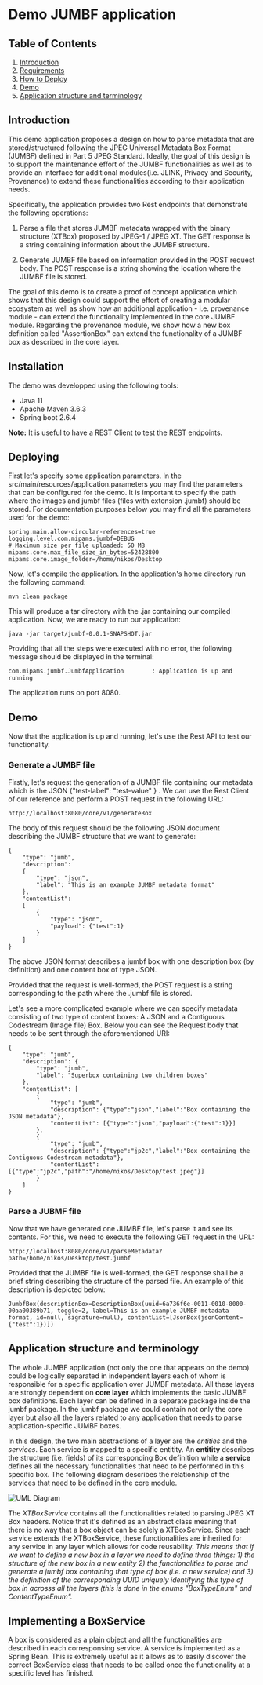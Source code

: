 # Demo JUMBF application

## Table of Contents

1. [Introduction](#intro)
2. [Requirements](#requirements)
3. [How to Deploy](#deployment)
3. [Demo](#demo)
4. [Application structure and terminology](#spring)


## Introduction <a name="intro"></a>

This demo application proposes a design on how to parse metadata that are stored/structured following the JPEG Universal Metadata Box Format (JUMBF) defined in Part 5 JPEG Standard. Ideally, the goal of this design is to support the maintenance effort of the JUMBF functionalities as well as to provide an interface for additional modules(i.e. JLINK, Privacy and Security, Provenance) to extend these functionalities according to their application needs.

Specifically, the application provides two Rest endpoints that demonstrate the following operations:

1. Parse a file that stores JUMBF metadata wrapped with the binary structure (XTBox) proposed by JPEG-1 / JPEG XT. The GET response is a string containing information about the JUMBF structure.

2. Generate JUMBF file based on information provided in the POST request body. The POST response is a string showing the location where the JUMBF file is stored.

The goal of this demo is to create a proof of concept application which shows that this design could support the effort of creating a modular ecosystem as well as show how an additional application - i.e. provenance module - can extend the functionality implemented in the core JUMBF module. Regarding the provenance module, we show how a new box definition called "AssertionBox" can extend the functionality of a JUMBF box as described in the core layer. 

## Installation <a name="requirements"></a>

The demo was developped using the following tools:

* Java 11
* Apache Maven 3.6.3
* Spring boot 2.6.4

**Note:** It is useful to have a REST Client to test the REST endpoints.

## Deploying <a name="deployment"></a>

First let's specify some application parameters. In the src/main/resources/application.parameters you may find the parameters that can be configured for the demo. It is important to specify the path where the images and jumbf files (files with extension .jumbf) should be stored. For documentation purposes below you may find all the parameters used for the demo:

``` 
spring.main.allow-circular-references=true
logging.level.com.mipams.jumbf=DEBUG 
# Maximum size per file uploaded: 50 MB
mipams.core.max_file_size_in_bytes=52428800
mipams.core.image_folder=/home/nikos/Desktop
```

Now, let's compile the application. In the application's home directory run the following command:

```
mvn clean package
```

This will produce a tar directory with the .jar containing our compiled application. Now, we are ready to run our application:

```
java -jar target/jumbf-0.0.1-SNAPSHOT.jar
```

Providing that all the steps were executed with no error, the following message should be displayed in the terminal:

```
com.mipams.jumbf.JumbfApplication        : Application is up and running
```

The application runs on port 8080.

## Demo <a name="demo"></a>

Now that the application is up and running, let's use the Rest API to test our functionality. 

### Generate a JUMBF file
Firstly, let's request the generation of a JUMBF file containing our metadata which is the JSON {"test-label": "test-value" } . We can use the Rest Client of our reference and perform a POST request in the following URL:

```
http://localhost:8080/core/v1/generateBox
```

The body of this request should be the following JSON document describing the JUMBF structure that we want to generate:

```
{
    "type": "jumb",
    "description":
    {
        "type": "json",
        "label": "This is an example JUMBF metadata format"
    },
    "contentList":
    [
        {
            "type": "json",
            "payload": {"test":1}
        }
    ]
}
```

The above JSON format describes a jumbf box with one description box (by definition) and one content box of type JSON. 

Provided that the request is well-formed, the POST request is a string  corresponding to the path where the .jumbf file is stored.

Let's see a more complicated example where we can specify metadata consisting of two type of content boxes: A JSON and a Contiguous Codestream (Image file) Box. Below you can see the Request body that needs to be sent through the aforementioned URI:

```
{
    "type": "jumb",
    "description": {
        "type": "jumb",
        "label": "Superbox containing two children boxes"
    },
    "contentList": [
        {
            "type": "jumb",
            "description": {"type":"json","label":"Box containing the JSON metadata"},
            "contentList": [{"type":"json","payload":{"test":1}}]
        },
        {
            "type": "jumb",
            "description": {"type":"jp2c","label":"Box containing the Contiguous Codestream metadata"},
            "contentList": [{"type":"jp2c","path":"/home/nikos/Desktop/test.jpeg"}]
        }
    ]
}
```

### Parse a JUBMF file
Now that we have generated one JUMBF file, let's parse it and see its contents. For this, we need to execute the following GET request in the URL:

```
http://localhost:8080/core/v1/parseMetadata?path=/home/nikos/Desktop/test.jumbf
```

Provided that the JUMBF file is well-formed, the GET response shall be a brief string describing the structure of the parsed file. An example of this description is depicted below:

```
JumbfBox(descriptionBox=DescriptionBox(uuid=6a736f6e-0011-0010-8000-00aa00389b71, toggle=2, label=This is an example JUMBF metadata format, id=null, signature=null), contentList=[JsonBox(jsonContent={"test":1})])
```

## Application structure and terminology <a name="intro"></a>

The whole JUMBF application (not only the one that appears on the demo) could be logically separated in independent layers each of whom is responsible for a specific application over JUMBF metadata. All these layers are strongly dependent on **core layer** which implements the basic JUMBF box definitions. Each layer can be defined in a separate package inside the jumbf package. In the jumbf package we could contain not only the core layer but also all the layers related to any application that needs to parse application-specific JUMBF boxes.

In this design, the two main abstractions of a layer are the *entities* and the *services*. Each service is mapped to a specific entitity. An **entitity** describes the structure (i.e. fields) of its corresponding Box definition while a **service** defines all the necessary functionalities that need to be performed in this specific box. The following diagram describes the relationship of the services that need to be defined in the core module.

![UML Diagram](./diagram.png "BoxService class relationships")

The *XTBoxService* contains all the functionalities related to parsing JPEG XT Box headers. Notice that it's defined as an abstract class meaning that there is no way that a box object can be solely a XTBoxService. Since each service extends the XTBoxService, these functionalities are inherited for any service in any layer which allows for code reusability. *This means that if we want to define a new box in a layer we need to define three things: 1) the structure of the new box in a new entity 2) the functionalities to parse and generate a jumbf box containing that type of box (i.e. a new service) and 3) the definition of the corresponding UUID uniquely identifying this type of box in acrosss all the layers (this is done in the enums "BoxTypeEnum" and ContentTypeEnum".*

## Implementing a BoxService
A box is considered as a plain object and all the functionalities are described in each corresponsing service. A service is implemented as a Spring Bean. This is extremely useful as it allows as to easily discover the correct BoxService class that needs to be called once the functionality at a specific level has finished. 
